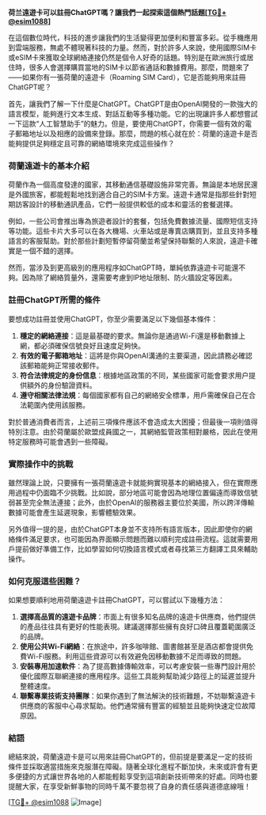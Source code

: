 **荷兰遠遊卡可以註冊ChatGPT嗎？讓我們一起探索這個熱門話題[[TG💪+ @esim1088](https://t.me/s/esim1088)]**

在這個數位時代，科技的進步讓我們的生活變得更加便利和豐富多彩。從手機應用到雲端服務，無處不體現著科技的力量。然而，對於許多人來說，使用國際SIM卡或eSIM卡來獲取全球網絡連接仍然是個令人好奇的話題。特別是在歐洲旅行或居住時，很多人會選擇購買當地的SIM卡以節省通話和數據費用。那麼，問題來了——如果你有一張荷蘭的遠遊卡（Roaming SIM Card），它是否能夠用來註冊ChatGPT呢？

首先，讓我們了解一下什麼是ChatGPT。ChatGPT是由OpenAI開發的一款強大的語言模型，能夠進行文本生成、對話互動等多種功能。它的出現讓許多人都想嘗試一下這款“人工智慧助手”的魅力。但是，要使用ChatGPT，你需要一個有效的電子郵箱地址以及相應的設備來登錄。那麼，問題的核心就在於：荷蘭的遠遊卡是否能夠提供足夠穩定且可靠的網絡環境來完成這些操作？

### 荷蘭遠遊卡的基本介紹

荷蘭作為一個高度發達的國家，其移動通信基礎設施非常完善。無論是本地居民還是外國旅客，都能輕鬆地找到適合自己的SIM卡方案。遠遊卡通常是指那些針對短期訪客設計的移動通訊產品，它們一般提供較低的成本和靈活的套餐選擇。

例如，一些公司會推出專為旅遊者設計的套餐，包括免費數據流量、國際短信支持等功能。這些卡片大多可以在各大機場、火車站或是專賣店購買到，並且支持多種語言的客服幫助。對於那些計劃短暫停留荷蘭並希望保持聯繫的人來說，遠遊卡確實是一個不錯的選擇。

然而，當涉及到更高級別的應用程序如ChatGPT時，單純依靠遠遊卡可能還不夠。因為除了網絡質量外，還需要考慮到IP地址限制、防火牆設定等因素。

### 註冊ChatGPT所需的條件

要想成功註冊並使用ChatGPT，你至少需要滿足以下幾個基本條件：

1. **穩定的網絡連接**：這是最基礎的要求。無論你是通過Wi-Fi還是移動數據上網，都必須確保信號良好且速度足夠快。
2. **有效的電子郵箱地址**：這將是你與OpenAI溝通的主要渠道，因此請務必確認該郵箱能夠正常接收郵件。
3. **符合法律規定的身份信息**：根據地區政策的不同，某些國家可能會要求用户提供額外的身份驗證資料。
4. **遵守相關法律法規**：每個國家都有自己的網絡安全標準，用戶需確保自己在合法範圍內使用該服務。

對於普通消費者而言，上述前三項條件應該不會造成太大困擾；但最後一項則值得特別注意。由於荷蘭屬於歐盟成員國之一，其網絡監管政策相對嚴格，因此在使用特定服務時可能會遇到一些障礙。

### 實際操作中的挑戰

雖然理論上說，只要擁有一張荷蘭遠遊卡就能夠實現基本的網絡接入，但在實際應用過程中仍面臨不少挑戰。比如說，部分地區可能會因為地理位置偏遠而導致信號弱甚至完全無法連接；此外，由於OpenAI的服務器主要位於美國，所以跨洋傳輸數據可能會產生延遲現象，影響體驗效果。

另外值得一提的是，由於ChatGPT本身並不支持所有語言版本，因此即使你的網絡條件滿足要求，也可能因為界面顯示問題而難以順利完成註冊流程。這就需要用戶提前做好準備工作，比如學習如何切換語言模式或者尋找第三方翻譯工具來輔助操作。

### 如何克服這些困難？

如果想要順利地用荷蘭遠遊卡註冊ChatGPT，可以嘗試以下幾種方法：

1. **選擇高品質的遠遊卡品牌**：市面上有很多知名品牌的遠遊卡供應商，他們提供的產品往往具有更好的性能表現。建議選擇那些擁有良好口碑且覆蓋範圍廣泛的品牌。
2. **使用公共Wi-Fi網絡**：在旅途中，許多咖啡館、圖書館甚至是酒店都會提供免費Wi-Fi服務。利用這些資源可以有效避免因移動數據不足而導致的問題。
3. **安裝專用加速軟件**：為了提高數據傳輸效率，可以考慮安裝一些專門設計用於優化國際互聯網連接的應用程序。這些工具能夠幫助減少路徑上的延遲並提升整體速度。
4. **聯繫專業技術支持團隊**：如果你遇到了無法解決的技術難題，不妨聯繫遠遊卡供應商的客服中心尋求幫助。他們通常擁有豐富的經驗並且能夠快速定位故障原因。

### 結語

總結來說，荷蘭遠遊卡是可以用來註冊ChatGPT的，但前提是要滿足一定的技術條件並採取適當措施來克服潛在障礙。隨著全球化進程不斷加快，未來或許會有更多便捷的方式讓世界各地的人都能輕鬆享受到這項創新技術帶來的好處。同時也要提醒大家，在享受新鮮事物的同時千萬不要忽視了自身的責任感與道德底線哦！

[[TG💪+ @esim1088](https://t.me/s/esim1088) ![Image](https://i.postimg.cc/4NQfJmqS/Snipaste-2025-05-13-00-14-12.png)]